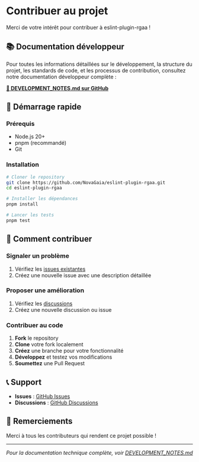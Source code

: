 # Contribuer au projet

Merci de votre intérêt pour contribuer à eslint-plugin-rgaa ! 

## 📚 Documentation développeur

Pour toutes les informations détaillées sur le développement, la structure du projet, les standards de code, et les processus de contribution, consultez notre documentation développeur complète :

**[📖 DEVELOPMENT_NOTES.md sur GitHub](https://github.com/NovaGaia/eslint-plugin-rgaa/blob/main/DEVELOPMENT_NOTES.md)**

## 🚀 Démarrage rapide

### Prérequis
- Node.js 20+
- pnpm (recommandé)
- Git

### Installation
```bash
# Cloner le repository
git clone https://github.com/NovaGaia/eslint-plugin-rgaa.git
cd eslint-plugin-rgaa

# Installer les dépendances
pnpm install

# Lancer les tests
pnpm test
```

## 🎯 Comment contribuer

### Signaler un problème
1. Vérifiez les [issues existantes](https://github.com/NovaGaia/eslint-plugin-rgaa/issues)
2. Créez une nouvelle issue avec une description détaillée

### Proposer une amélioration
1. Vérifiez les [discussions](https://github.com/NovaGaia/eslint-plugin-rgaa/discussions)
2. Créez une nouvelle discussion ou issue

### Contribuer au code
1. **Fork** le repository
2. **Clone** votre fork localement
3. **Créez** une branche pour votre fonctionnalité
4. **Développez** et testez vos modifications
5. **Soumettez** une Pull Request

## 📞 Support

- **Issues** : [GitHub Issues](https://github.com/NovaGaia/eslint-plugin-rgaa/issues)
- **Discussions** : [GitHub Discussions](https://github.com/NovaGaia/eslint-plugin-rgaa/discussions)

## 🙏 Remerciements

Merci à tous les contributeurs qui rendent ce projet possible !

---

*Pour la documentation technique complète, voir [DEVELOPMENT_NOTES.md](https://github.com/NovaGaia/eslint-plugin-rgaa/blob/main/DEVELOPMENT_NOTES.md)*